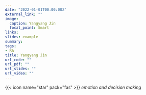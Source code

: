 ```yaml
---
date: "2022-01-01T00:00:00Z"
external_link: ""
image:
  caption: Yangyang Jin
  focal_point: Smart
links:
slides: example
summary: 
tags: 
- RA
title: Yangyang Jin
url_code: ""
url_pdf: ""
url_slides: ""
url_video: ""
---
```

{{< icon name="star" pack="fas" >}} _emotion and decision making_  

